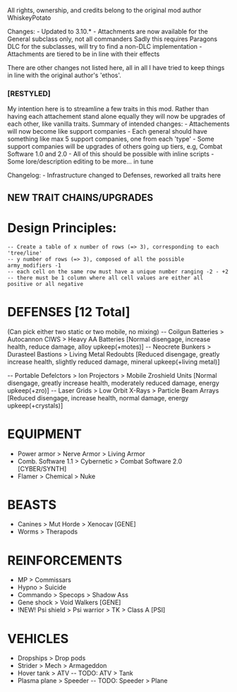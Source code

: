 All rights, ownership, and credits belong to the original mod author WhiskeyPotato

Changes:
    - Updated to 3.10.*
    - Attachments are now available for the General subclass only, not all commanders
        Sadly this requires Paragons DLC for the subclasses, will try to find a non-DLC implementation
    - Attachments are tiered to be in line with their effects

There are other changes not listed here, 
all in all I have tried to keep things in line with the original author's 'ethos'.

### [RESTYLED] ###
My intention here is to streamline a few traits in this mod. Rather than having each attachement stand alone equally they will now be upgrades of each other, like vanilla traits.
Summary of intended changes:
    - Attachements will now become like support companies
    - Each general should have something like max 5 support companies, one from each 'type'
    - Some support companies will be upgrades of others going up tiers, e.g, Combat Software 1.0 and 2.0
    - All of this should be possible with inline scripts
    - Some lore/description editing to be more... in tune

Changelog:
    - Infrastructure changed to Defenses, reworked all traits here


## NEW TRAIT CHAINS/UPGRADES ##

# Design Principles:
    -- Create a table of x number of rows (=> 3), corresponding to each 'tree/line'
    -- y number of rows (=> 3), composed of all the possible army_modifiers -1
    -- each cell on the same row must have a unique number ranging -2 - +2
    -- there must be 1 column where all cell values are either all positive or all negative

# DEFENSES [12 Total]
(Can pick either two static or two mobile, no mixing)
-- Coilgun Batteries > Autocannon CIWS > Heavy AA Batteries         [Normal disengage, increase health, reduce damage, alloy upkeep(+motes)]
-- Neocrete Bunkers > Durasteel Bastions > Living Metal Redoubts    [Reduced disengage, greatly increase health, slightly reduced damage, mineral upkeep(+living metal)]

-- Portable Defelctors > Ion Projectors > Mobile Zroshield Units    [Normal disengage, greatly increase health, moderately reduced damage, energy upkeep(+zro)]
-- Laser Grids > Low Orbit X-Rays > Particle Beam Arrays            [Reduced disengage, increase health, normal damage, energy upkeep(+crystals)]


# EQUIPMENT
- Power armor > Nerve Armor > Living Armor
- Comb. Software 1.1 > Cybernetic > Combat Software 2.0 [CYBER/SYNTH]
- Flamer > Chemical > Nuke

# BEASTS
- Canines > Mut Horde > Xenocav [GENE]
- Worms > Therapods

# REINFORCEMENTS
- MP > Commissars
- Hypno > Suicide
- Commando > Specops > Shadow Ass
- Gene shock > Void Walkers [GENE]
- !NEW! Psi shield > Psi warrior > TK > Class A [PSI]

# VEHICLES
- Dropships > Drop pods
- Strider > Mech > Armageddon
- Hover tank > ATV
-- TODO: ATV > Tank
- Plasma plane > Speeder
-- TODO: Speeder > Plane